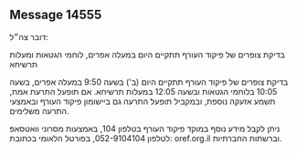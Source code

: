 ## Message 14555

דובר צה״ל:

בדיקת צופרים של פיקוד העורף תתקיים היום במעלה אפרים, לוחמי הגטאות ומעלות תרשיחא

בדיקת צופרים של פיקוד העורף תתקיים היום (ב') בשעה 9:50 במעלה אפרים, בשעה 10:05 בלוחמי הגטאות ובשעה 12:05 במעלות תרשיחא.
אם תופעל התרעת אמת, תשמע אזעקה נוספת, ובמקביל תופעל התרעה גם ביישומון פיקוד העורף ובאמצעי התרעה משלימים.

ניתן לקבל מידע נוסף במוקד פיקוד העורף בטלפון 104, באמצעות מסרוני וואטסאפ לטלפון 052-9104104, בפורטל הלאומי בכתובת: oref.org.il וברשתות החברתיות.

